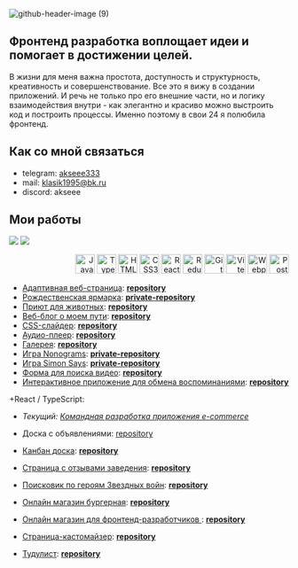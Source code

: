 <link rel="stylesheet" type='text/css' href="https://cdn.jsdelivr.net/gh/devicons/devicon@latest/devicon.min.css" />


![github-header-image (9)](https://github.com/user-attachments/assets/22060a83-37dd-4d69-af46-a82ad1d2bd5b)

Фронтенд разработка воплощает идеи и помогает в достижении целей. 
-
В жизни для меня важна простота, доступность и структурность, креативность и совершенствование. Все это я вижу в создании приложений. И речь не только про его внешние части, но и логику взаимодействия внутри - как элегантно и красиво можно выстроить код и построить процессы. Именно поэтому в свои 24 я полюбила фронтенд.

Как со мной связаться
-
- telegram: [akseee333](https://t.me/akseee333)
- mail: klasik1995@bk.ru
- discord: akseee


Мои работы
- 



![](http://github-profile-summary-cards.vercel.app/api/cards/profile-details?username=akseee&theme=calm) ![](http://github-profile-summary-cards.vercel.app/api/cards/repos-per-language?username=akseee&theme=calm)
<div align='right'>
<img src="https://cdn.jsdelivr.net/gh/devicons/devicon@latest/icons/javascript/javascript-plain.svg" alt="JavaScript" width="35" />
<img src="https://cdn.jsdelivr.net/gh/devicons/devicon@latest/icons/typescript/typescript-plain.svg" alt="TypeScript" width="35" />
<img src="https://cdn.jsdelivr.net/gh/devicons/devicon@latest/icons/html5/html5-plain.svg" alt="HTML5" width="35" />
<img src="https://cdn.jsdelivr.net/gh/devicons/devicon@latest/icons/css3/css3-original.svg" alt="CSS3" width="35" />
<img src="https://cdn.jsdelivr.net/gh/devicons/devicon@latest/icons/react/react-original-wordmark.svg" alt="React" width="35" />
<img src="https://cdn.jsdelivr.net/gh/devicons/devicon@latest/icons/redux/redux-original.svg" alt="Redux" width="35" />
<img src="https://cdn.jsdelivr.net/gh/devicons/devicon@latest/icons/git/git-original.svg" alt="Git" width="35" />
<img src="https://cdn.jsdelivr.net/gh/devicons/devicon@latest/icons/vite/vite-original.svg" alt="Vite" width="35" />
<img src="https://cdn.jsdelivr.net/gh/devicons/devicon@latest/icons/webpack/webpack-original.svg" alt="Webpack" width="35" />
<img src="https://cdn.jsdelivr.net/gh/devicons/devicon@latest/icons/postman/postman-original.svg" alt="Postman" width="35" />
</div>


- [Адаптивная веб-страница](https://akseee.github.io/responsive-web-page/): [**repository**](https://github.com/akseee/responsive-web-page)
- [Рождественская ярмарка](https://rolling-scopes-school.github.io/akseee-JSFE2024Q4/christmas-shop/): [**private-repository**]()
- [Приют для животных](https://akseee.github.io/practice-projects/shelter/): [**repository**](https://github.com/akseee/practice-projects/tree/shelter)
- [Веб-блог о моем пути](https://akseee.github.io/web-blog-about-my-path/): [**repository**](https://github.com/akseee/web-blog-about-my-path)
- [CSS-слайдер](https://akseee.github.io/css-only-slider/): [**repository**](https://github.com/akseee/css-only-slider)
- [Аудио-плеер](https://rolling-scopes-school.github.io/akseee-JSFEPRESCHOOL2024Q2/audio-player/): [**repository**](https://github.com/akseee/practice-projects/tree/audio-player)
- [Галерея](https://rolling-scopes-school.github.io/akseee-JSFEPRESCHOOL2024Q2/image-gallery/): [**repository**](https://github.com/akseee/practice-projects/tree/image-gallery)
- [Игра Nonograms](https://rolling-scopes-school.github.io/akseee-JSFE2024Q4/nonograms/index.html): [**private-repository**](https://github.com/rolling-scopes-school/akseee-JSFE2024Q4/tree/nonograms/nonograms)
- [Игра Simon Says](https://rolling-scopes-school.github.io/akseee-JSFE2024Q4/simon-says/index.html): [**private-repository**](https://github.com/rolling-scopes-school/akseee-JSFE2024Q4/tree/simon-says/simon-says)
- [Форма для поиска видео](https://akseee.github.io/form-based-video-search-app/): [**repository**](https://github.com/akseee/form-based-video-search-app)
- [Интерактивное приложение для обмена воспоминаниями](https://akseee.github.io/interactive-web-app-to-share-memories/): [**repository**](https://github.com/akseee/interactive-web-app-to-share-memories)

+React / TypeScript:

- *Текущий: [Командная разработка приложения e-commerce ](https://cherkasovaa.github.io/e-commerce-application/)*

- Доска с объявлениями: [repository](https://github.com/akseee/aksito)
- [Канбан доска](https://akseee-kanban-board.netlify.app/): [**repository**](https://github.com/akseee/kanban-)
- [Страница с отзывами заведения](https://reviews-db.netlify.app/): [**repository**](https://github.com/akseee/reviews)
- [Поисковик по героям Звездных войн](https://akseee-star-wars-database-search.netlify.app): [**repository**](https://github.com/akseee/star-wars-search)
- [Онлайн магазин бургерная](https://burger-store-project.netlify.app/): [**repository**](https://github.com/akseee/online-store)
- [Онлайн магазин для фронтенд-разработчиков ](https://akseee.github.io/web-store-for-frontend-developer/): [**repository**](https://github.com/akseee/web-store-for-frontend-developer)
- [Страница-кастомайзер](https://akseee-customizer.netlify.app/): [**repository**](https://github.com/akseee/page-style-customizer)
- [Тудулист](https://to-do-with-oop.netlify.app/): [**repository**](https://github.com/akseee/web-todo-list-oop)



